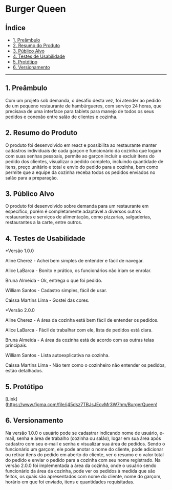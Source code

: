 # Burger Queen

## Índice

* [1. Preâmbulo](#1-preambulo)
* [2. Resumo do Produto](#2-resumo-do-projeto)
* [3. Público Alvo](#3-publico-alvo)
* [4. Testes de Usabilidade](#4-testes-de-usabilidade)
* [5. Protótipo](#5-prototipo)
* [6. Versionamento](#6-versionamento)

***

## 1. Preâmbulo

Com um projeto sob demanda, o desafio desta vez, foi atender ao pedido de um pequeno restaurante de hambúrgueres, com serviço 24 horas, que precisava de uma interface para tablets para manejo de todos os seus pedidos e conexão entre salão de clientes e cozinha.

## 2. Resumo do Produto

O produto foi desenvolvido em react e possibilita ao restaurante manter cadastros individuais de cada garçon e funcionário da cozinha que logam com suas senhas pessoais, permite ao garçon incluir e excluir itens do pedido dos clientes, visualizar o pedido completo, incluindo quantidade de itens, preço unitário e total e envio do pedido para a cozinha, bem como permite que a equipe da cozinha receba todos os pedidos enviados no salão para a preparação.

## 3. Público Alvo

O produto foi desenvolvido sobre demanda para um restaurante em específico, porém é completamente adaptável a diversos outros restaurantes e serviços de alimentação, como pizzarias, salgaderias, restaurantes a la carte, entre outros.
 
## 4. Testes de Usabilidade

*Versão 1.0.0

Aline Cherez - Achei bem simples de entender e fácil de navegar.

Alice LaBarca - Bonito e prático, os funcionários não iriam se enrolar.

Bruna Almeida - Ok, entrega o que foi pedido.

William Santos - Cadastro simples, fácil de usar.

Caissa Martins Lima - Gostei das cores.

*Versão 2.0.0

Aline Cherez - A área da cozinha está bem fácil de entender os pedidos.

Alice LaBarca - Fácil de trabalhar com ele, lista de pedidos está clara.

Bruna Almeida - A área da cozinha está de acordo com as outras telas principais.

William Santos - Lista autoexplicativa na cozinha.

Caissa Martins Lima - Não tem como o cozinheiro não entender os pedidos, estão detalhados.

## 5. Protótipo

[Link] (https://www.figma.com/file/j45dsz7TBJsJEovMr3W7hm/BurgerQueen)

## 6. Versionamento

Na versão 1.0.0 o usuário pode se cadastrar indicando nome de usuário, e-mail, senha e área de trabalho (cozinha ou salão), logar em sua área após cadastro com seu e-mail e senha e visualizar sua área de pedidos. 
Sendo o funcionário um garçom, ele pode anotar o nome do cliente, pode adicionar ou retirar itens do pedido em aberto do cliente, ver o resumo e o valor total do pedido e enviar o pedido para a cozinha com seu nome registrado.
Na versão 2.0.0 foi implementada a área da cozinha, onde o usuário sendo funcionário da área da cozinha, pode ver os pedidos à medida que são feitos, os quais são apresentados com nome do cliente, nome do garçom, horário em que foi enviado, itens e quantidades requisitadas.